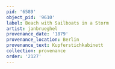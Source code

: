 ```yaml
---
pid: '6589'
object_pid: '9610'
label: Beach with Sailboats in a Storm
artist: janbrueghel
provenance_date: '1879'
provenance_location: Berlin
provenance_text: Kupferstichkabinett
collection: provenance
order: '2127'
---
```

